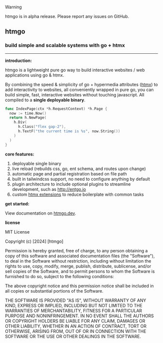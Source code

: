 > [!WARNING]
> htmgo is in alpha release. Please report any issues on GitHub.

## **htmgo**

### build simple and scalable systems with go + htmx

-------



**introduction:**

htmgo is a lightweight pure go way to build interactive websites / web applications using go & htmx.

By combining the speed & simplicity of go + hypermedia attributes ([htmx](https://htmx.org)) to add interactivity to websites, all conveniently wrapped in pure go, you can build simple, fast, interactive websites without touching javascript. All compiled to a **single deployable binary**.

```go
func IndexPage(ctx *h.RequestContext) *h.Page {
  now := time.Now()
  return h.NewPage(
    h.Div(
      h.Class("flex gap-2"),
      h.TextF("the current time is %s", now.String())
    )
  )
}
```

**core features:**

1. deployable single binary
2. live reload (rebuilds css, go, ent schema, and routes upon change)
3. automatic page and partial registration based on file path
4. built in tailwindcss support, no need to configure anything by default
5. plugin architecture to include optional plugins to streamline development, such as http://entgo.io
6. custom [htmx extensions](https://github.com/maddalax/htmgo/tree/b610aefa36e648b98a13823a6f8d87566120cfcc/framework/assets/js/htmxextensions) to reduce boilerplate with common tasks

**get started:**

View documentation on [htmgo.dev](https://htmgo.dev/docs).

**license**

MIT License

Copyright (c) [2024] [htmgo]

Permission is hereby granted, free of charge, to any person obtaining a copy of this software and associated documentation files (the "Software"), to deal in the Software without restriction, including without limitation the rights to use, copy, modify, merge, publish, distribute, sublicense, and/or sell copies of the Software, and to permit persons to whom the Software is furnished to do so, subject to the following conditions:

The above copyright notice and this permission notice shall be included in all copies or substantial portions of the Software.

THE SOFTWARE IS PROVIDED "AS IS", WITHOUT WARRANTY OF ANY KIND, EXPRESS OR IMPLIED, INCLUDING BUT NOT LIMITED TO THE WARRANTIES OF MERCHANTABILITY, FITNESS FOR A PARTICULAR PURPOSE AND NONINFRINGEMENT. IN NO EVENT SHALL THE AUTHORS OR COPYRIGHT HOLDERS BE LIABLE FOR ANY CLAIM, DAMAGES OR OTHER LIABILITY, WHETHER IN AN ACTION OF CONTRACT, TORT OR OTHERWISE, ARISING FROM, OUT OF OR IN CONNECTION WITH THE SOFTWARE OR THE USE OR OTHER DEALINGS IN THE SOFTWARE.
